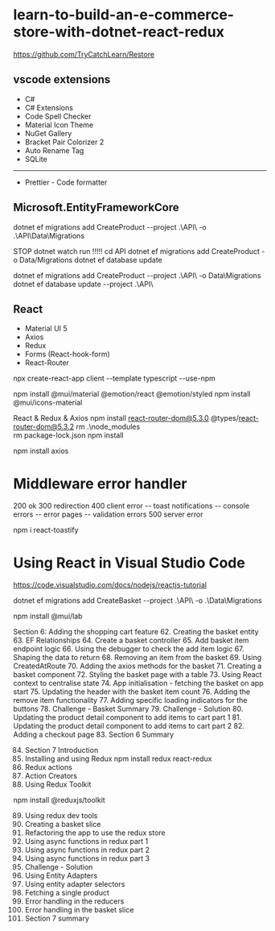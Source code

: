 # learn-to-build-an-e-commerce-store-with-dotnet-react-redux
https://github.com/TryCatchLearn/Restore

## vscode extensions 
* C#
* C# Extensions
* Code Spell Checker
* Material Icon Theme
* NuGet Gallery
* Bracket Pair Colorizer 2
* Auto Rename Tag
* SQLite
---------------
* Prettier - Code formatter


## Microsoft.EntityFrameworkCore

dotnet ef migrations add CreateProduct --project .\API\ -o .\API\Data\Migrations


STOP dotnet watch run !!!!!
cd API
dotnet ef migrations add CreateProduct -o Data/Migrations
dotnet ef database update 


dotnet ef migrations add CreateProduct --project .\API\ -o Data\Migrations
dotnet ef database update --project .\API\

## React 
* Material UI 5
* Axios
* Redux
* Forms (React-hook-form)
* React-Router

npx create-react-app client --template typescript --use-npm 

npm install @mui/material @emotion/react @emotion/styled
npm install @mui/icons-material


React & Redux & Axios
npm install react-router-dom@5.3.0 @types/react-router-dom@5.3.2 
rm .\node_modules\
rm package-lock.json 
npm install

npm install axios


# Middleware error handler 
200 ok 
300 redirection
400 client error 
    -- toast notifications
    -- console errors 
    -- error pages
    -- validation errors 
500 server error 

npm i react-toastify


# Using React in Visual Studio Code
https://code.visualstudio.com/docs/nodejs/reactjs-tutorial

dotnet ef migrations add CreateBasket --project .\API\ -o .\Data\Migrations




npm install @mui/lab


Section 6: Adding the shopping cart feature
62. Creating the basket entity
63. EF Relationships
64. Create a basket controller
65. Add basket item endpoint logic
66. Using the debugger to check the add item logic
67. Shaping the data to return
68. Removing an item from the basket
69. Using CreatedAtRoute
70. Adding the axios methods for the basket
71. Creating a basket component
72. Styling the basket page with a table
73. Using React context to centralise state
74. App initialisation - fetching the basket on app start
75. Updating the header with the basket item count
76. Adding the remove item functionality
77. Adding specific loading indicators for the buttons
78. Challenge - Basket Summary
79. Challenge - Solution
80. Updating the product detail component to add items to cart part 1
81. Updating the product detail component to add items to cart part 2
82. Adding a checkout page
83. Section 6 Summary


84. Section 7 Introduction
85. Installing and using Redux
    npm install redux react-redux
86. Redux actions
87. Action Creators
88. Using Redux Toolkit

npm install @reduxjs/toolkit

89. Using redux dev tools
90. Creating a basket slice
91. Refactoring the app to use the redux store
92. Using async functions in redux part 1
93. Using async functions in redux part 2
94. Using async functions in redux part 3
95. Challenge - Solution
96. Using Entity Adapters
97. Using entity adapter selectors
98. Fetching a single product
99. Error handling in the reducers
100. Error handling in the basket slice
101. Section 7 summary
